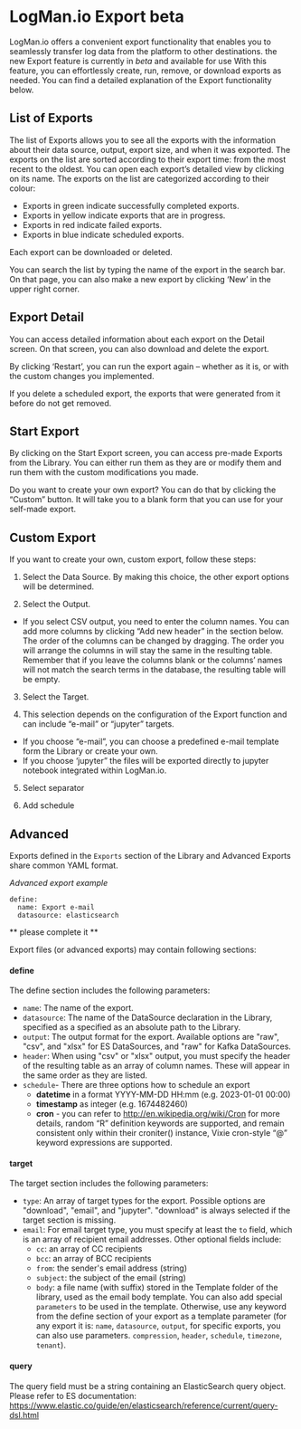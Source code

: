 # LogMan.io Export beta

LogMan.io offers a convenient export functionality that enables you to seamlessly transfer log data from the platform to other destinations.
the new Export feature is currently in *beta* and available for use
With this feature, you can effortlessly create, run, remove, or download exports as needed. 
You can find a detailed explanation of the Export functionality below.

## List of Exports
The list of Exports allows you to see all the exports with the information about their data source, output, export size, and when it was exported. The exports on the list are sorted according to their export time: from the most recent to the oldest. You can open each export’s detailed view by clicking on its name.
The exports on the list are categorized according to their colour: 
- Exports in green indicate successfully completed exports. 
- Exports in yellow indicate exports that are in progress.
- Exports in red indicate failed exports.
- Exports in blue indicate scheduled exports.

Each export can be downloaded or deleted.

You can search the list by typing the name of the export in the search bar. On that page, you can also make a new export by clicking ‘New’ in the upper right corner.

## Export Detail
You can access detailed information about each export on the Detail screen. On that screen, you can also download and delete the export.

By clicking ‘Restart’, you can run the export again – whether as it is, or with the custom changes you implemented. 

If you delete a scheduled export, the exports that were generated from it before do not get removed. 


## Start Export
By clicking on the Start Export screen, you can access pre-made Exports from the Library. You can either run them as they are or modify them and run them with the custom modifications you made. 

Do you want to create your own export?
You can do that by clicking the “Custom” button. It will take you to a blank form that you can use for your self-made export.

## Custom Export
If you want to create your own, custom export, follow these steps:

1.	Select the Data Source. By making this choice, the other export options will be determined. 

2.	Select the Output. 
- If you select CSV output, you need to enter the column names. You can add more columns by clicking “Add new header” in the section below. The order of the columns can be changed by dragging. The order you will arrange the columns in will stay the same in the resulting table. Remember that if you leave the columns blank or the columns’ names will not match the search terms in the database, the resulting table will be empty. 

3.	Select the Target. 

4.	This selection depends on the configuration of the Export function and can include “e-mail” or “jupyter” targets.
- If you choose “e-mail”, you can choose a predefined e-mail template form the Library or create your own. 
- If you choose ‘jupyter” the files will be exported directly to jupyter notebook integrated within LogMan.io.

5.	Select separator

6.	Add schedule


## Advanced
Exports defined in the `Exports` section of the Library and Advanced Exports share common YAML format.

*Advanced export example*

```
define:
  name: Export e-mail
  datasource: elasticsearch

```
** please complete it **

Export files (or advanced exports) may contain following sections:

#### define
The define section includes the following parameters:

- `name`: The name of the export.
- `datasource`: The name of the DataSource declaration in the Library, specified as a specified as an absolute path to the Library.
- `output`: The output format for the export. Available options are "raw", "csv", and "xlsx" for ES DataSources, and "raw" for Kafka DataSources.
- `header`: When using "csv" or "xlsx" output, you must specify the header of the resulting table as an array of column names. These will appear in the same order as they are listed.
- `schedule`- There are three options how to schedule an export
    - **datetime** in a format YYYY-MM-DD HH:mm (e.g. 2023-01-01 00:00)
    - **timestamp** as integer (e.g. 1674482460)
    - **cron** - you can refer to http://en.wikipedia.org/wiki/Cron for more details, random “R” definition keywords are supported, and remain consistent only within their croniter() instance, Vixie cron-style “@” keyword expressions are supported.


#### target
The target section includes the following parameters:

- `type`: An array of target types for the export. Possible options are "download", "email", and "jupyter". "download" is always selected if the target section is missing.
- `email`: For email target type, you must specify at least the `to` field, which is an array of recipient email addresses. Other optional fields include:
    - `cc`: an array of CC recipients
    - `bcc`: an array of BCC recipients
    - `from`: the sender's email address (string)
    - `subject`: the subject of the email (string)
    - `body`: a file name (with suffix) stored in the Template folder of the library, used as the email body template. You can also add special `parameters` to be used in the template. Otherwise, use any keyword from the define section of your export as a template parameter (for any export it is: `name`, `datasource`, `output`, for specific exports, you can also use parameters. `compression`, `header`, `schedule`, `timezone`, `tenant`).

#### query
The query field must be a string containing an ElasticSearch query object. Please refer to ES documentation: https://www.elastic.co/guide/en/elasticsearch/reference/current/query-dsl.html


